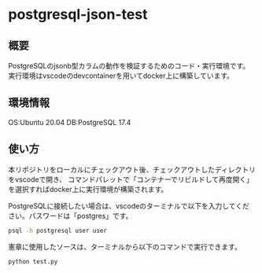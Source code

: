 # postgresql-json-test

## 概要

PostgreSQLのjsonb型カラムの動作を検証するためのコード・実行環境です。
実行環境はvscodeのdevcontainerを用いてdocker上に構築しています。

## 環境情報

OS:Ubuntu 20.04
DB:PostgreSQL 17.4

## 使い方

本リポジトリをローカルにチェックアウト後、チェックアウトしたディレクトリをvscodeで開き、
コマンドパレットで「コンテナーでリビルドして再度開く」を選択すればdocker上に実行環境が構築されます。

PostgreSQLに接続したい場合は、vscodeのターミナルで以下を入力してください。パスワードは「postgres」です。
```sh
psql -h postgresql user user
```

憲章に使用したソースは、ターミナルから以下のコマンドで実行できます。
```sh
python test.py
```

